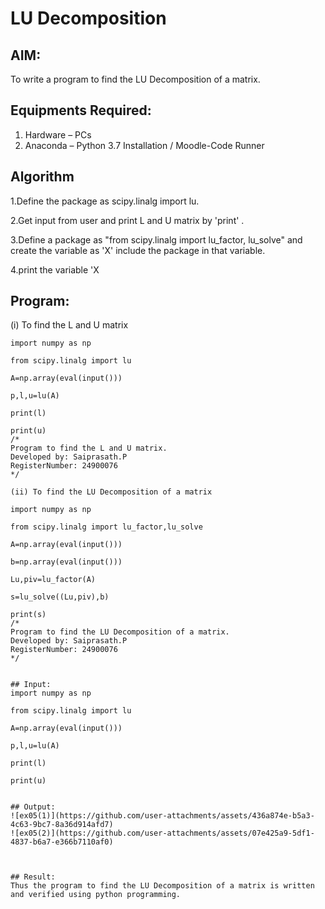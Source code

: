 # LU Decomposition 

## AIM:
To write a program to find the LU Decomposition of a matrix.

## Equipments Required:
1. Hardware – PCs
2. Anaconda – Python 3.7 Installation / Moodle-Code Runner

## Algorithm
1.Define the package as scipy.linalg import lu.

2.Get input from user and print L and U matrix by 'print' .

3.Define a package as "from scipy.linalg import lu_factor, lu_solve" and create the variable as 'X' include the package in that variable.

4.print the variable 'X

## Program:
(i) To find the L and U matrix
```
import numpy as np

from scipy.linalg import lu

A=np.array(eval(input()))

p,l,u=lu(A)

print(l)

print(u)
/*
Program to find the L and U matrix.
Developed by: Saiprasath.P
RegisterNumber: 24900076
*/

(ii) To find the LU Decomposition of a matrix

import numpy as np

from scipy.linalg import lu_factor,lu_solve

A=np.array(eval(input()))

b=np.array(eval(input()))

Lu,piv=lu_factor(A)

s=lu_solve((Lu,piv),b)

print(s)
/*
Program to find the LU Decomposition of a matrix.
Developed by: Saiprasath.P
RegisterNumber: 24900076
*/


## Input:
import numpy as np

from scipy.linalg import lu

A=np.array(eval(input()))

p,l,u=lu(A)

print(l)

print(u)


## Output:
![ex05(1)](https://github.com/user-attachments/assets/436a874e-b5a3-4c63-9bc7-8a36d914afd7)
![ex05(2)](https://github.com/user-attachments/assets/07e425a9-5df1-4837-b6a7-e366b7110af0)



## Result:
Thus the program to find the LU Decomposition of a matrix is written and verified using python programming.


